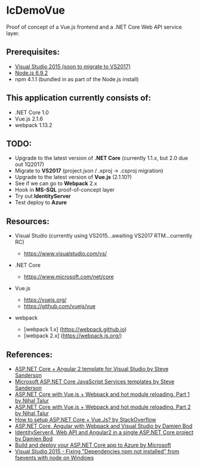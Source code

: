 # IcDemoVue

Proof of concept of a Vue.js frontend and a .NET Core Web API service layer.

## Prerequisites:

* [Visual Studio 2015 (soon to migrate to VS2017)](https://www.visualstudio.com/vs/)
* [Node.js 6.9.2](https://nodejs.org/en/)
* npm 4.1.1 (bundled in as part of the Node.js install)

## This application currently consists of:

* .NET Core 1.0
* Vue.js 2.1.6
* webpack 1.13.2

## TODO:

* Upgrade to the latest version of **.NET Core** (currently 1.1.x, but 2.0 due out 1Q2017)
* Migrate to **VS2017** (project.json / .xproj -> .csproj migration)
* Upgrade to the latest version of **Vue.js** (2.1.10?)
* See if we can go to **Webpack** 2.x
* Hook in **MS-SQL** proof-of-concept layer
* Try out **IdentityServer**
* Test deploy to **Azure**

## Resources:

* Visual Studio (currently using VS2015...awaiting VS2017 RTM...currently RC)
  * https://www.visualstudio.com/vs/

* .NET Core
  * https://www.microsoft.com/net/core

* Vue.js
  * https://vuejs.org/
  * https://github.com/vuejs/vue

* webpack
  * [webpack 1.x] (https://webpack.github.io)
  * [webpack 2.x] (https://webpack.js.org/)

## References:
  * [ASP.NET Core + Angular 2 template for Visual Studio by Steve Sanderson](http://blog.stevensanderson.com/2016/10/04/angular2-template-for-visual-studio/)
  * [Microsoft ASP.NET Core JavaScript Services templates by Steve Sanderson](https://github.com/aspnet/JavaScriptServices)
  * [ASP.NET Core with Vue.js + Webpack and hot module reloading, Part 1 by Nihal Talur](https://blog.iridiumion.xyz/2016/12/asp-net-core-with-vue-js-webpack-and-hot-module-reloading-part-1/)
  * [ASP.NET Core with Vue.js + Webpack and hot module reloading, Part 2 by Nihal Talur](https://blog.iridiumion.xyz/2016/12/asp-net-core-with-vue-js-webpack-and-hot-module-reloading-part-2/)
  * [How to setup ASP.NET Core + Vue.Js? by StackOverflow](https://stackoverflow.com/questions/39478855/how-to-setup-asp-net-core-vue-js)
  * [ASP.NET Core, Angular with Webpack and Visual Studio by Damien Bod](https://damienbod.com/2016/06/12/asp-net-core-angular2-with-webpack-and-visual-studio/)
  * [IdentityServer4, Web API and Angular2 in a single ASP.NET Core project by Damien Bod](https://damienbod.com/2016/10/01/identityserver4-webapi-and-angular2-in-a-single-asp-net-core-project/)
  * [Build and deploy your ASP.NET Core app to Azure by Microsoft](https://www.visualstudio.com/en-us/docs/build/apps/aspnet/aspnetcore-to-azure)
  * [Visual Studio 2015 - Fixing "Dependencies npm not installed" from fsevents with node on Windows](http://www.hanselman.com/blog/VisualStudio2015FixingDependenciesNpmNotInstalledFromFseventsWithNodeOnWindows.aspx)
